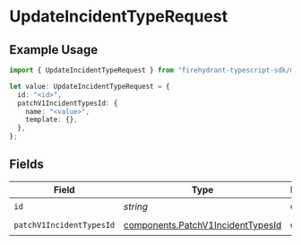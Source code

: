 # UpdateIncidentTypeRequest

## Example Usage

```typescript
import { UpdateIncidentTypeRequest } from "firehydrant-typescript-sdk/models/operations";

let value: UpdateIncidentTypeRequest = {
  id: "<id>",
  patchV1IncidentTypesId: {
    name: "<value>",
    template: {},
  },
};
```

## Fields

| Field                                                                                  | Type                                                                                   | Required                                                                               | Description                                                                            |
| -------------------------------------------------------------------------------------- | -------------------------------------------------------------------------------------- | -------------------------------------------------------------------------------------- | -------------------------------------------------------------------------------------- |
| `id`                                                                                   | *string*                                                                               | :heavy_check_mark:                                                                     | N/A                                                                                    |
| `patchV1IncidentTypesId`                                                               | [components.PatchV1IncidentTypesId](../../models/components/patchv1incidenttypesid.md) | :heavy_check_mark:                                                                     | N/A                                                                                    |